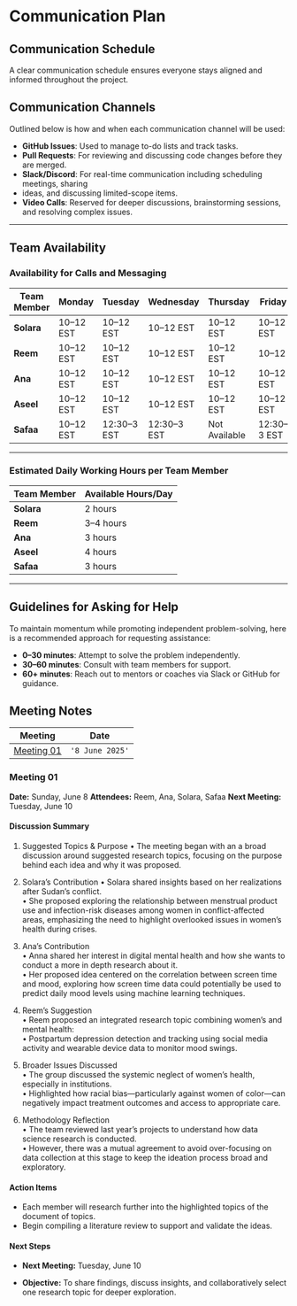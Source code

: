 <!-- markdownlint-disable MD013 -->

# Communication Plan

## Communication Schedule

A clear communication schedule ensures everyone stays aligned and informed throughout the
project.

## Communication Channels

Outlined below is how and when each communication channel will be used:

- **GitHub Issues**: Used to manage to-do lists and track tasks.
- **Pull Requests**: For reviewing and discussing code changes before they are merged.
- **Slack/Discord**: For real-time communication including scheduling meetings, sharing
- ideas, and discussing limited-scope items.
- **Video Calls**: Reserved for deeper discussions, brainstorming sessions, and resolving complex issues.

---

## Team Availability

### Availability for Calls and Messaging

| **Team Member** | **Monday**   | **Tuesday**      | **Wednesday**    | **Thursday**     | **Friday**        | **Saturday**      | **Sunday** |
|-----------------|--------------|------------------|------------------|------------------|-------------------|-------------------|------------|
| **Solara**      | 10–12 EST    | 10–12 EST             |10–12 EST               | 10–12 EST                 | 10–12 EST         | -                 | -          |
| **Reem**        | 10–12 EST    | 10–12 EST             |10–12 EST               | 10–12 EST                 | 10–12             | -                 | -          |
| **Ana**         | 10–12 EST    | 10–12 EST             |10–12 EST               | 10–12 EST                 | 10–12 EST         |                   |            |
| **Aseel**       | 10–12 EST    | 10–12 EST             |10–12 EST               | 10–12 EST                 | 10–12 EST         |                   |            |
| **Safaa**       | 10–12 EST    | 12:30–3 EST      | 12:30–3 EST      | Not Available    | 12:30–3 EST       | 12:30–3 EST       |            |

---

### Estimated Daily Working Hours per Team Member

| **Team Member** | **Available Hours/Day** |
|-----------------|-------------------------|
| **Solara**      | 2 hours                 |
| **Reem**        | 3–4 hours               |
| **Ana**         | 3 hours                 |
| **Aseel**       | 4 hours                 |
| **Safaa**       | 3 hours                 |

---

## Guidelines for Asking for Help

To maintain momentum while promoting independent problem-solving, here is a recommended approach for requesting assistance:

- **0–30 minutes**: Attempt to solve the problem independently.
- **30–60 minutes**: Consult with team members for support.
- **60+ minutes**: Reach out to mentors or coaches via Slack or GitHub for guidance.

## Meeting Notes

|    Meeting            |Date                        |  
|----------------|-------------------------------|
|[Meeting 01](#meeting-01)|`'8 June 2025'`            |

### Meeting 01

**Date:**   Sunday, June 8
**Attendees:**   Reem, Ana, Solara, Safaa
**Next Meeting:** Tuesday, June 10

#### Discussion Summary

 1. Suggested Topics & Purpose
• The meeting began with an a broad discussion around suggested research topics, focusing on the purpose behind each idea and why it was proposed.

 2. Solara’s Contribution
• Solara shared insights based on her realizations after Sudan’s conflict.  
• She proposed exploring the relationship between menstrual product use and infection-risk diseases among women in conflict-affected areas, emphasizing the need to highlight overlooked issues in women’s health during crises.

 3. Ana’s Contribution  
• Anna shared her interest in digital mental health and how she wants to conduct a more in depth research about it.  
• Her proposed idea centered on the correlation between screen time and mood, exploring how screen time data could potentially be used to predict daily mood levels using machine learning techniques.
 4. Reem’s Suggestion  
• Reem proposed an integrated research topic combining women’s and mental health:  
• Postpartum depression detection and tracking using social media activity and wearable device data to monitor mood swings.
 5. Broader Issues Discussed  
• The group discussed the systemic neglect of women’s health, especially in institutions.  
• Highlighted how racial bias—particularly against women of color—can negatively impact treatment outcomes and access to appropriate care.
 6. Methodology Reflection  
• The team reviewed last year’s projects to understand how data science research is conducted.  
• However, there was a mutual agreement to avoid over-focusing on data collection at this stage to keep the ideation process broad and exploratory.

#### Action Items

- Each member will research further into the highlighted topics of
   the document of topics.
- Begin compiling a literature review to
   support and validate the ideas.

#### Next Steps

- **Next Meeting:** Tuesday, June 10
- **Objective:** To share findings, discuss insights, and collaboratively select one research topic for deeper exploration.

  <!-- markdownlint-enable MD013 -->